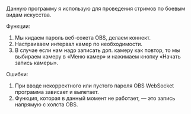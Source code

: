 Данную программу я использую для проведения стримов по боевым видам искусства.                              


Функции:
1. Мы кидаем пароль веб-сокета OBS, делаем коннект.     
2. Настраиваем интервал камер по необходимости.       
3. В случае если нам надо записать доп. камеру как повтор, то мы выбираем камеру в «Меню камер» и нажимаем кнопку «Начать запись камеры».      

Ошибки:
1. При вводе некорректного или пустого пароля OBS WebSocket программа зависает и вылетает.
2. Функция, которая в данный момент не работает, — это запись напрямую с холста OBS. 
